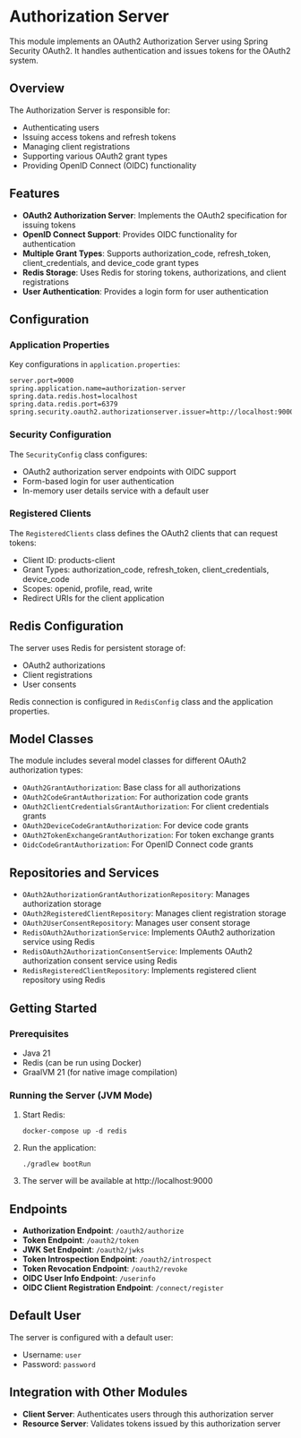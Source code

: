 # Authorization Server

This module implements an OAuth2 Authorization Server using Spring Security OAuth2. It handles authentication and issues tokens for the OAuth2 system.

## Overview

The Authorization Server is responsible for:
- Authenticating users
- Issuing access tokens and refresh tokens
- Managing client registrations
- Supporting various OAuth2 grant types
- Providing OpenID Connect (OIDC) functionality

## Features

- **OAuth2 Authorization Server**: Implements the OAuth2 specification for issuing tokens
- **OpenID Connect Support**: Provides OIDC functionality for authentication
- **Multiple Grant Types**: Supports authorization_code, refresh_token, client_credentials, and device_code grant types
- **Redis Storage**: Uses Redis for storing tokens, authorizations, and client registrations
- **User Authentication**: Provides a login form for user authentication

## Configuration

### Application Properties

Key configurations in `application.properties`:

```properties
server.port=9000
spring.application.name=authorization-server
spring.data.redis.host=localhost
spring.data.redis.port=6379
spring.security.oauth2.authorizationserver.issuer=http://localhost:9000
```

### Security Configuration

The `SecurityConfig` class configures:
- OAuth2 authorization server endpoints with OIDC support
- Form-based login for user authentication
- In-memory user details service with a default user

### Registered Clients

The `RegisteredClients` class defines the OAuth2 clients that can request tokens:
- Client ID: products-client
- Grant Types: authorization_code, refresh_token, client_credentials, device_code
- Scopes: openid, profile, read, write
- Redirect URIs for the client application

## Redis Configuration

The server uses Redis for persistent storage of:
- OAuth2 authorizations
- Client registrations
- User consents

Redis connection is configured in `RedisConfig` class and the application properties.

## Model Classes

The module includes several model classes for different OAuth2 authorization types:
- `OAuth2GrantAuthorization`: Base class for all authorizations
- `OAuth2CodeGrantAuthorization`: For authorization code grants
- `OAuth2ClientCredentialsGrantAuthorization`: For client credentials grants
- `OAuth2DeviceCodeGrantAuthorization`: For device code grants
- `OAuth2TokenExchangeGrantAuthorization`: For token exchange grants
- `OidcCodeGrantAuthorization`: For OpenID Connect code grants

## Repositories and Services

- `OAuth2AuthorizationGrantAuthorizationRepository`: Manages authorization storage
- `OAuth2RegisteredClientRepository`: Manages client registration storage
- `OAuth2UserConsentRepository`: Manages user consent storage
- `RedisOAuth2AuthorizationService`: Implements OAuth2 authorization service using Redis
- `RedisOAuth2AuthorizationConsentService`: Implements OAuth2 authorization consent service using Redis
- `RedisRegisteredClientRepository`: Implements registered client repository using Redis

## Getting Started

### Prerequisites

- Java 21
- Redis (can be run using Docker)
- GraalVM 21 (for native image compilation)

### Running the Server (JVM Mode)

1. Start Redis:
   ```
   docker-compose up -d redis
   ```

2. Run the application:
   ```
   ./gradlew bootRun
   ```

3. The server will be available at http://localhost:9000

## Endpoints

- **Authorization Endpoint**: `/oauth2/authorize`
- **Token Endpoint**: `/oauth2/token`
- **JWK Set Endpoint**: `/oauth2/jwks`
- **Token Introspection Endpoint**: `/oauth2/introspect`
- **Token Revocation Endpoint**: `/oauth2/revoke`
- **OIDC User Info Endpoint**: `/userinfo`
- **OIDC Client Registration Endpoint**: `/connect/register`

## Default User

The server is configured with a default user:
- Username: `user`
- Password: `password`

## Integration with Other Modules

- **Client Server**: Authenticates users through this authorization server
- **Resource Server**: Validates tokens issued by this authorization server
